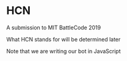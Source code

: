 # HCN
A submission to MIT BattleCode 2019

What HCN stands for will be determined later

Note that we are writing our bot in JavaScript
